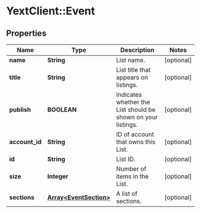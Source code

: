 # YextClient::Event

## Properties
Name | Type | Description | Notes
------------ | ------------- | ------------- | -------------
**name** | **String** | List name. | [optional] 
**title** | **String** | List title that appears on listings. | [optional] 
**publish** | **BOOLEAN** | Indicates whether the List should be shown on your listings. | [optional] 
**account_id** | **String** | ID of account that owns this List. | [optional] 
**id** | **String** | List ID. | [optional] 
**size** | **Integer** | Number of items in the List. | [optional] 
**sections** | [**Array&lt;EventSection&gt;**](EventSection.md) | A list of sections. | [optional] 



